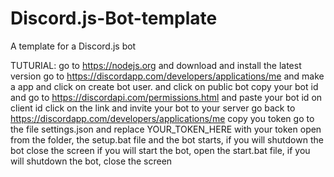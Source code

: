 # Discord.js-Bot-template
A template for a Discord.js bot

TUTURIAL:
go to https://nodejs.org and download and install the latest version
go to https://discordapp.com/developers/applications/me
and make a app and click on create bot user.
and click on public bot
copy your bot id and go to https://discordapi.com/permissions.html and paste your bot id on client id
click on the link and invite your bot to your server
go back to https://discordapp.com/developers/applications/me
copy you token
go to the file settings.json and replace YOUR_TOKEN_HERE with your token
open from the folder, the setup.bat file and the bot starts, if you will shutdown the bot close the screen
if you will start the bot, open the start.bat file, if you will shutdown the bot, close the screen
